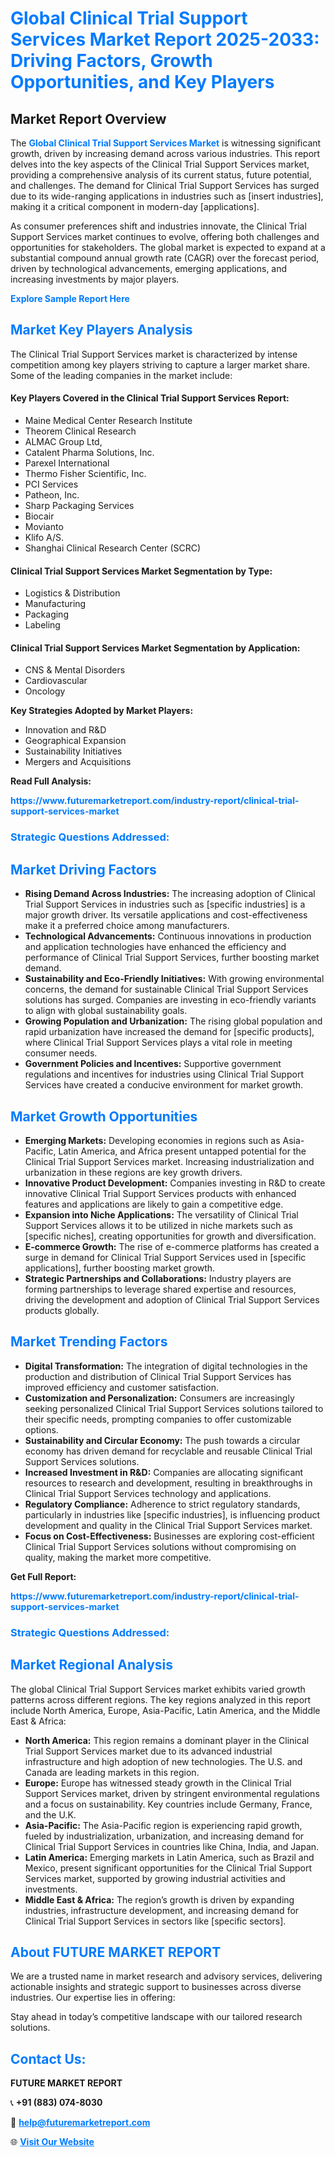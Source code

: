 <h1 style="color: #007BFF;">Global Clinical Trial Support Services Market Report 2025-2033: Driving Factors, Growth Opportunities, and Key Players</h1>

<section id="overview">
<h2>Market Report Overview</h2>
<p>The <a href="https://www.futuremarketreport.com/industry-report/clinical-trial-support-services-market" style="color: #007BFF; text-decoration: none;"><strong>Global Clinical Trial Support Services Market</strong></a> is witnessing significant growth, driven by increasing demand across various industries. This report delves into the key aspects of the Clinical Trial Support Services market, providing a comprehensive analysis of its current status, future potential, and challenges. The demand for Clinical Trial Support Services has surged due to its wide-ranging applications in industries such as [insert industries], making it a critical component in modern-day [applications].</p>
<p>As consumer preferences shift and industries innovate, the Clinical Trial Support Services market continues to evolve, offering both challenges and opportunities for stakeholders. The global market is expected to expand at a substantial compound annual growth rate (CAGR) over the forecast period, driven by technological advancements, emerging applications, and increasing investments by major players.</p>
</section>

<section id="overview">
<p><a href="https://www.futuremarketreport.com/request-sample/reportId=58300" style="color: #007BFF; text-decoration: none;"><strong>Explore Sample Report Here</strong></a></p>
</section>

<section id="key-players">
<h2 style="color: #007BFF;">Market Key Players Analysis</h2>
<p>The Clinical Trial Support Services market is characterized by intense competition among key players striving to capture a larger market share. Some of the leading companies in the market include:</p>
<h4>Key Players Covered in the Clinical Trial Support Services Report:</h4>
<ul><li>Maine Medical Center Research Institute</li><li>Theorem Clinical Research</li><li>ALMAC Group Ltd,</li><li>Catalent Pharma Solutions, Inc.</li><li>Parexel International</li><li>Thermo Fisher Scientific, Inc.</li><li>PCI Services</li><li>Patheon, Inc.</li><li>Sharp Packaging Services</li><li>Biocair</li><li>Movianto</li><li>Klifo A/S.</li><li>Shanghai Clinical Research Center (SCRC)</li></ul>
<h4>Clinical Trial Support Services Market Segmentation by Type:</h4>
<ul><li>Logistics &amp; Distribution</li><li>Manufacturing</li><li>Packaging</li><li>Labeling</li></ul>

<h4>Clinical Trial Support Services Market Segmentation by Application:</h4>
<ul><li>CNS &amp; Mental Disorders</li><li>Cardiovascular</li><li>Oncology</li></ul>
<p><strong>Key Strategies Adopted by Market Players:</strong></p>
<ul>
<li>Innovation and R&D</li>
<li>Geographical Expansion</li>
<li>Sustainability Initiatives</li>
<li>Mergers and Acquisitions</li>
</ul>
</section>

<section>
<p><strong>Read Full Analysis: </strong></p><a href="https://www.futuremarketreport.com/industry-report/clinical-trial-support-services-market" style="color: #007BFF; text-decoration: none;"><strong>https://www.futuremarketreport.com/industry-report/clinical-trial-support-services-market</strong></a>
<h3 style="color: #007BFF;">Strategic Questions Addressed:</h3>
</section>

<section id="driving-factors">
<h2 style="color: #007BFF;">Market Driving Factors</h2>
<ul>
<li><strong>Rising Demand Across Industries:</strong> The increasing adoption of Clinical Trial Support Services in industries such as [specific industries] is a major growth driver. Its versatile applications and cost-effectiveness make it a preferred choice among manufacturers.</li>
<li><strong>Technological Advancements:</strong> Continuous innovations in production and application technologies have enhanced the efficiency and performance of Clinical Trial Support Services, further boosting market demand.</li>
<li><strong>Sustainability and Eco-Friendly Initiatives:</strong> With growing environmental concerns, the demand for sustainable Clinical Trial Support Services solutions has surged. Companies are investing in eco-friendly variants to align with global sustainability goals.</li>
<li><strong>Growing Population and Urbanization:</strong> The rising global population and rapid urbanization have increased the demand for [specific products], where Clinical Trial Support Services plays a vital role in meeting consumer needs.</li>
<li><strong>Government Policies and Incentives:</strong> Supportive government regulations and incentives for industries using Clinical Trial Support Services have created a conducive environment for market growth.</li>
</ul>
</section>

<section id="growth-opportunities">
<h2 style="color: #007BFF;">Market Growth Opportunities</h2>
<ul>
<li><strong>Emerging Markets:</strong> Developing economies in regions such as Asia-Pacific, Latin America, and Africa present untapped potential for the Clinical Trial Support Services market. Increasing industrialization and urbanization in these regions are key growth drivers.</li>
<li><strong>Innovative Product Development:</strong> Companies investing in R&D to create innovative Clinical Trial Support Services products with enhanced features and applications are likely to gain a competitive edge.</li>
<li><strong>Expansion into Niche Applications:</strong> The versatility of Clinical Trial Support Services allows it to be utilized in niche markets such as [specific niches], creating opportunities for growth and diversification.</li>
<li><strong>E-commerce Growth:</strong> The rise of e-commerce platforms has created a surge in demand for Clinical Trial Support Services used in [specific applications], further boosting market growth.</li>
<li><strong>Strategic Partnerships and Collaborations:</strong> Industry players are forming partnerships to leverage shared expertise and resources, driving the development and adoption of Clinical Trial Support Services products globally.</li>
</ul>
</section>

<section id="trending-factors">
<h2 style="color: #007BFF;">Market Trending Factors</h2>
<ul>
<li><strong>Digital Transformation:</strong> The integration of digital technologies in the production and distribution of Clinical Trial Support Services has improved efficiency and customer satisfaction.</li>
<li><strong>Customization and Personalization:</strong> Consumers are increasingly seeking personalized Clinical Trial Support Services solutions tailored to their specific needs, prompting companies to offer customizable options.</li>
<li><strong>Sustainability and Circular Economy:</strong> The push towards a circular economy has driven demand for recyclable and reusable Clinical Trial Support Services solutions.</li>
<li><strong>Increased Investment in R&D:</strong> Companies are allocating significant resources to research and development, resulting in breakthroughs in Clinical Trial Support Services technology and applications.</li>
<li><strong>Regulatory Compliance:</strong> Adherence to strict regulatory standards, particularly in industries like [specific industries], is influencing product development and quality in the Clinical Trial Support Services market.</li>
<li><strong>Focus on Cost-Effectiveness:</strong> Businesses are exploring cost-efficient Clinical Trial Support Services solutions without compromising on quality, making the market more competitive.</li>
</ul>
</section>

<section>
<p><strong>Get Full Report: </strong></p><a href="https://www.futuremarketreport.com/industry-report/clinical-trial-support-services-market" style="color: #007BFF; text-decoration: none;"><strong>https://www.futuremarketreport.com/industry-report/clinical-trial-support-services-market</strong></a>
<h3 style="color: #007BFF;">Strategic Questions Addressed:</h3>
</section>


<section id="regional-analysis">
<h2 style="color: #007BFF;">Market Regional Analysis</h2>
<p>The global Clinical Trial Support Services market exhibits varied growth patterns across different regions. The key regions analyzed in this report include North America, Europe, Asia-Pacific, Latin America, and the Middle East & Africa:</p>
<ul>
<li><strong>North America:</strong> This region remains a dominant player in the Clinical Trial Support Services market due to its advanced industrial infrastructure and high adoption of new technologies. The U.S. and Canada are leading markets in this region.</li>
<li><strong>Europe:</strong> Europe has witnessed steady growth in the Clinical Trial Support Services market, driven by stringent environmental regulations and a focus on sustainability. Key countries include Germany, France, and the U.K.</li>
<li><strong>Asia-Pacific:</strong> The Asia-Pacific region is experiencing rapid growth, fueled by industrialization, urbanization, and increasing demand for Clinical Trial Support Services in countries like China, India, and Japan.</li>
<li><strong>Latin America:</strong> Emerging markets in Latin America, such as Brazil and Mexico, present significant opportunities for the Clinical Trial Support Services market, supported by growing industrial activities and investments.</li>
<li><strong>Middle East & Africa:</strong> The region’s growth is driven by expanding industries, infrastructure development, and increasing demand for Clinical Trial Support Services in sectors like [specific sectors].</li>
</ul>
</section>

<footer>
<h2 style="color: #007BFF;">About FUTURE MARKET REPORT</h2>
<p>We are a trusted name in market research and advisory services, delivering actionable insights and strategic support to businesses across diverse industries. Our expertise lies in offering:</p>

<p>Stay ahead in today’s competitive landscape with our tailored research solutions.</p>

<h2 style="color: #007BFF;">Contact Us:</h2>
<p><strong>FUTURE MARKET REPORT</strong></p>
<p>📞 <strong>+91 (883) 074-8030</strong></p>
<p>📧 <strong><a href="mailto:help@futuremarketreport.com" style="color: #007BFF;">help@futuremarketreport.com</a></strong></p>
<p>🌐 <strong><a href="https://www.futuremarketreport.com/" style="color: #007BFF;">Visit Our Website</a></strong></p>
</footer>